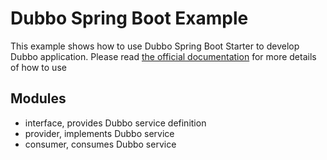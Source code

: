 # Dubbo Spring Boot Example

This example shows how to use Dubbo Spring Boot Starter to develop Dubbo application. Please read [the official documentation]() for more details of how to use

## Modules
* interface, provides Dubbo service definition
* provider, implements Dubbo service
* consumer, consumes Dubbo service


